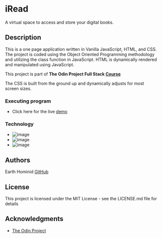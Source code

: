 # iRead

A virtual space to access and store your digital books.

## Description

This is a one page application written in Vanilla JavaScript, HTML, and CSS. The project is coded using the Object Oriented Programming methodology and utilizing the class function in JavaScript.
HTML is dynamically rendered and manipulated using JavaScript. 

This project is part of **The Odin Project Full Stack [Course](https://www.theodinproject.com/paths/full-stack-javascript/courses/javascript/lessons/library)**

The CSS is built from the ground up and dynamically adjusts for most screen sizes. 

### Executing program

* Click here for the live [demo](https://earth-hominid.github.io/Digital-Library/)

### Technology

* ![image](https://img.shields.io/badge/JavaScript-323330?style=for-the-badge&logo=javascript&logoColor=F7DF1E)
* ![image](https://img.shields.io/badge/HTML5-E34F26?style=for-the-badge&logo=html5&logoColor=white)
* ![image](https://img.shields.io/badge/CSS3-1572B6?style=for-the-badge&logo=css3&logoColor=white)

## Authors

Earth Hominid 
[GitHub](https://github.com/Earth-Hominid)

## License

This project is licensed under the MIT License - see the LICENSE.md file for details

## Acknowledgments

* [The Odin Project](https://www.theodinproject.com/paths/full-stack-javascript/courses/javascript/lessons/library)